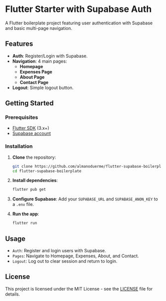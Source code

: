 # Flutter Starter with Supabase Auth

A Flutter boilerplate project featuring user authentication with Supabase and basic multi-page navigation.

## Features

- **Auth**: Register/Login with Supabase.
- **Navigation**: 4 main pages:
  - **Homepage**
  - **Expenses Page**
  - **About Page**
  - **Contact Page**
- **Logout**: Simple logout button.

## Getting Started

### Prerequisites

- [Flutter SDK](https://flutter.dev/docs/get-started/install) (3.x+)
- [Supabase account](https://supabase.io/)

### Installation

1. **Clone** the repository:

    ```bash
    git clone https://github.com/almanoduerme/flutter-supabase-boilerplate.git
    cd flutter-supabase-boilerplate
    ```

2. **Install dependencies**:

    ```bash
    flutter pub get
    ```

3. **Configure Supabase**: Add your `SUPABASE_URL` and `SUPABASE_ANON_KEY` to a `.env` file.

4. **Run the app**:

    ```bash
    flutter run
    ```

## Usage

- `Auth`: Register and login users with Supabase.
- `Pages`: Navigate to Homepage, Expenses, About, and Contact.
- `Logout`: Log out to clear session and return to login.

## License

This project is licensed under the MIT License - see the [LICENSE](LICENSE) file for details.
